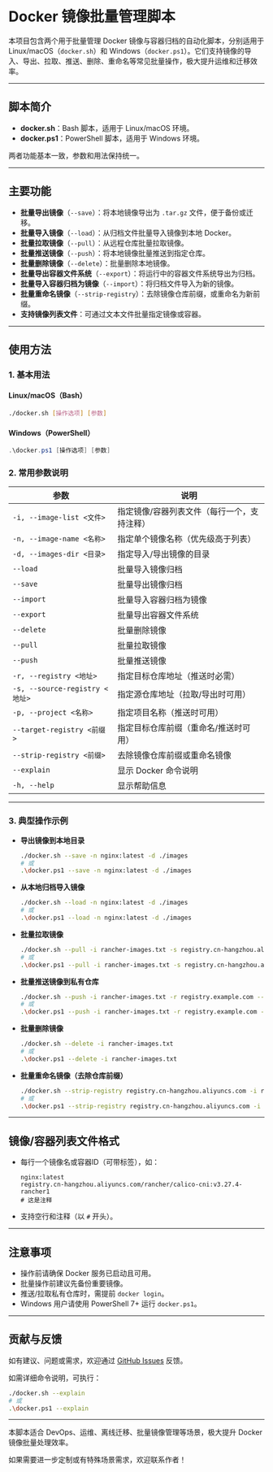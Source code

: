 # Docker 镜像批量管理脚本

本项目包含两个用于批量管理 Docker 镜像与容器归档的自动化脚本，分别适用于 Linux/macOS（`docker.sh`）和 Windows（`docker.ps1`）。它们支持镜像的导入、导出、拉取、推送、删除、重命名等常见批量操作，极大提升运维和迁移效率。

---

## 脚本简介

- **docker.sh**：Bash 脚本，适用于 Linux/macOS 环境。
- **docker.ps1**：PowerShell 脚本，适用于 Windows 环境。

两者功能基本一致，参数和用法保持统一。

---

## 主要功能

- **批量导出镜像**（`--save`）：将本地镜像导出为 `.tar.gz` 文件，便于备份或迁移。
- **批量导入镜像**（`--load`）：从归档文件批量导入镜像到本地 Docker。
- **批量拉取镜像**（`--pull`）：从远程仓库批量拉取镜像。
- **批量推送镜像**（`--push`）：将本地镜像批量推送到指定仓库。
- **批量删除镜像**（`--delete`）：批量删除本地镜像。
- **批量导出容器文件系统**（`--export`）：将运行中的容器文件系统导出为归档。
- **批量导入容器归档为镜像**（`--import`）：将归档文件导入为新的镜像。
- **批量重命名镜像**（`--strip-registry`）：去除镜像仓库前缀，或重命名为新前缀。
- **支持镜像列表文件**：可通过文本文件批量指定镜像或容器。

---

## 使用方法

### 1. 基本用法

#### Linux/macOS（Bash）
```bash
./docker.sh [操作选项] [参数]
```

#### Windows（PowerShell）
```powershell
.\docker.ps1 [操作选项] [参数]
```

### 2. 常用参数说明

| 参数 | 说明 |
|------|------|
| `-i, --image-list <文件>` | 指定镜像/容器列表文件（每行一个，支持注释） |
| `-n, --image-name <名称>` | 指定单个镜像名称（优先级高于列表） |
| `-d, --images-dir <目录>` | 指定导入/导出镜像的目录 |
| `--load` | 批量导入镜像归档 |
| `--save` | 批量导出镜像归档 |
| `--import` | 批量导入容器归档为镜像 |
| `--export` | 批量导出容器文件系统 |
| `--delete` | 批量删除镜像 |
| `--pull` | 批量拉取镜像 |
| `--push` | 批量推送镜像 |
| `-r, --registry <地址>` | 指定目标仓库地址（推送时必需） |
| `-s, --source-registry <地址>` | 指定源仓库地址（拉取/导出时可用） |
| `-p, --project <名称>` | 指定项目名称（推送时可用） |
| `--target-registry <前缀>` | 指定目标仓库前缀（重命名/推送时可用） |
| `--strip-registry <前缀>` | 去除镜像仓库前缀或重命名镜像 |
| `--explain` | 显示 Docker 命令说明 |
| `-h, --help` | 显示帮助信息 |

---

### 3. 典型操作示例

- **导出镜像到本地目录**
  ```bash
  ./docker.sh --save -n nginx:latest -d ./images
  # 或
  .\docker.ps1 --save -n nginx:latest -d ./images
  ```

- **从本地归档导入镜像**
  ```bash
  ./docker.sh --load -n nginx:latest -d ./images
  # 或
  .\docker.ps1 --load -n nginx:latest -d ./images
  ```

- **批量拉取镜像**
  ```bash
  ./docker.sh --pull -i rancher-images.txt -s registry.cn-hangzhou.aliyuncs.com
  # 或
  .\docker.ps1 --pull -i rancher-images.txt -s registry.cn-hangzhou.aliyuncs.com
  ```

- **批量推送镜像到私有仓库**
  ```bash
  ./docker.sh --push -i rancher-images.txt -r registry.example.com --target-registry library
  # 或
  .\docker.ps1 --push -i rancher-images.txt -r registry.example.com --target-registry library
  ```

- **批量删除镜像**
  ```bash
  ./docker.sh --delete -i rancher-images.txt
  # 或
  .\docker.ps1 --delete -i rancher-images.txt
  ```

- **批量重命名镜像（去除仓库前缀）**
  ```bash
  ./docker.sh --strip-registry registry.cn-hangzhou.aliyuncs.com -i rancher-images.txt
  # 或
  .\docker.ps1 --strip-registry registry.cn-hangzhou.aliyuncs.com -i rancher-images.txt
  ```

---

## 镜像/容器列表文件格式

- 每行一个镜像名或容器ID（可带标签），如：
  ```
  nginx:latest
  registry.cn-hangzhou.aliyuncs.com/rancher/calico-cni:v3.27.4-rancher1
  # 这是注释
  ```
- 支持空行和注释（以 `#` 开头）。

---

## 注意事项

- 操作前请确保 Docker 服务已启动且可用。
- 批量操作前建议先备份重要镜像。
- 推送/拉取私有仓库时，需提前 `docker login`。
- Windows 用户请使用 PowerShell 7+ 运行 `docker.ps1`。

---

## 贡献与反馈

如有建议、问题或需求，欢迎通过 [GitHub Issues](https://github.com/HappyLadySauce) 反馈。

如需详细命令说明，可执行：
```bash
./docker.sh --explain
# 或
.\docker.ps1 --explain
```

---

本脚本适合 DevOps、运维、离线迁移、批量镜像管理等场景，极大提升 Docker 镜像批量处理效率。

如果需要进一步定制或有特殊场景需求，欢迎联系作者！